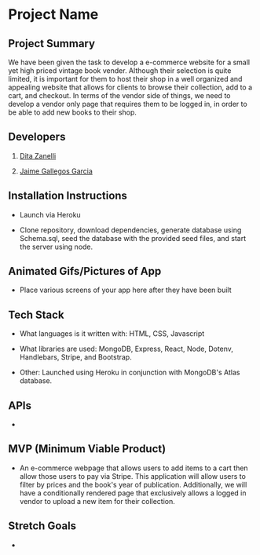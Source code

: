 # Project Name


## Project Summary
We have been given the task to develop a e-commerce website for a small yet high priced vintage book vender. Although their selection is quite limited, it is important for them to host their shop in a well organized and appealing website that allows for clients to browse their collection, add to a cart, and checkout. In terms of the vendor side of things, we need to develop a vendor only page that requires them to be logged in, in order to be able to add new books to their shop. 

## Developers

1. [Dita Zanelli](https://github.com/ditazan) 

2. [Jaime Gallegos Garcia](https://github.com/jaime-gg) 


## Installation Instructions

- Launch via Heroku

- Clone repository, download dependencies, generate database using Schema.sql, seed the database with the provided seed files, and start the server using node.


## Animated Gifs/Pictures of App

- Place various screens of your app here after they have been built

## Tech Stack

- What languages is it written with: HTML, CSS, Javascript

- What libraries are used: MongoDB, Express, React, Node, Dotenv, Handlebars, Stripe, and Bootstrap. 

- Other: Launched using Heroku in conjunction with MongoDB's Atlas database. 


## APIs

- 

## MVP (Minimum Viable Product)

- An e-commerce webpage that allows users to add items to a cart then allow those users to pay via Stripe. This application will allow users to filter by prices and the book's year of publication. Additionally, we will have a conditionally rendered page that exclusively allows a logged in vendor to upload a new item for their collection. 


## Stretch Goals

-
